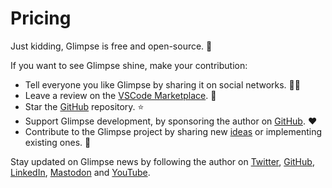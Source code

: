 # Pricing

Just kidding, Glimpse is free and open-source. 💫

If you want to see Glimpse shine, make your contribution:

- Tell everyone you like Glimpse by sharing it on social networks. 👯‍♀️
- Leave a review on the [VSCode Marketplace](https://marketplace.visualstudio.com/items?itemName=ieni.glimpse). 📝
- Star the [GitHub](https://github.com/MarcoIeni/glimpse) repository. ⭐
- Support Glimpse development, by sponsoring the author on [GitHub](https://github.com/sponsors/MarcoIeni). ❤️
- Contribute to the Glimpse project by sharing new [ideas](https://github.com/MarcoIeni/glimpse/issues) or implementing existing ones. 🚀

Stay updated on Glimpse news by following the author on [Twitter](https://twitter.com/MarcoIeni), [GitHub](https://github.com/MarcoIeni), [LinkedIn](https://linkedin.com/in/MarcoIeni), [Mastodon](https://hachyderm.io/@MarcoIeni) and [YouTube](https://www.youtube.com/MarcoIeni).
